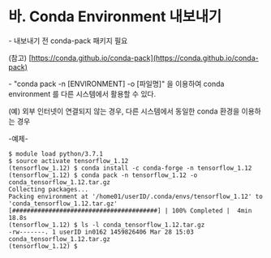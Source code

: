 # 바. Conda Environment 내보내기



\- 내보내기 전 conda-pack 패키지 필요

&#x20; (참고) [https://conda.github.io/conda-pack](https://conda.github.io/conda-pack)

\- "conda pack -n \[ENVIRONMENT] -o \[파일명]" 을 이용하여 conda environment 를 다른 시스템에서 활용할 수 있다.

&#x20; (예) 외부 인터넷이 연결되지 않는 경우, 다른 시스템에서 동일한 conda 환경을 이용하는 경우

&#x20;

\-예제-

```
$ module load python/3.7.1
$ source activate tensorflow_1.12
(tensorflow_1.12) $ conda install -c conda-forge -n tensorflow_1.12
(tensorflow_1.12) $ conda pack -n tensorflow_1.12 -o conda_tensorflow_1.12.tar.gz
Collecting packages...
Packing environment at '/home01/userID/.conda/envs/tensorflow_1.12' to 'conda_tensorflow_1.12.tar.gz'
[########################################] | 100% Completed |  4min 18.8s
(tensorflow_1.12) $ ls -l conda_tensorflow_1.12.tar.gz
-rw-------. 1 userID in0162 1459826406 Mar 28 15:03 conda_tensorflow_1.12.tar.gz
(tensorflow_1.12) $
```
